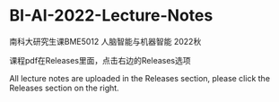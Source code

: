 # BI-AI-2022-Lecture-Notes
南科大研究生课BME5012 人脑智能与机器智能 2022秋

课程pdf在Releases里面，点击右边的Releases选项

All lecture notes are uploaded in the Releases section, please click the Releases section on the right.
